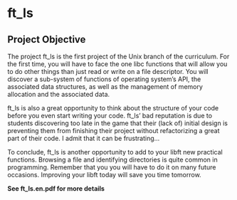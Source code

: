 # ft_ls

## Project Objective

The project ft_ls is the first project of the Unix branch of the curriculum. For the first time, you will have to face the one libc functions that will allow you to do other things than just read or write on a file descriptor. You will discover a sub-system of functions of operating system’s API, the associated data structures, as well as the management of memory allocation and the associated data.

ft_ls is also a great opportunity to think about the structure of your code before you even start writing your code. ft_ls’ bad reputation is due to students discovering too late in the game that their (lack of) initial design is preventing them from finishing their project without refactorizing a great part of their code. I admit that it can be frustrating...

To conclude, ft_ls is another opportunity to add to your libft new practical functions. Browsing a file and identifying directories is quite common in programming. Remember that you you will have to do it on many future occasions. Improving your libft today will save you time tomorrow.

**See ft_ls.en.pdf for more details**
